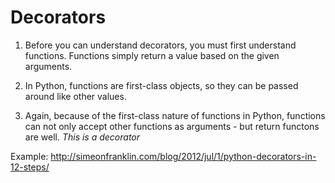 # Decorators

1. Before you can understand decorators, you must first understand functions. Functions simply return a value based on the given arguments.

2. In Python, functions are first-class objects, so they can be passed around like other values.
3. Again, because of the first-class nature of functions in Python, functions can not only accept other functions as arguments - but return functons are well. *This is a decorator*

Example: http://simeonfranklin.com/blog/2012/jul/1/python-decorators-in-12-steps/
